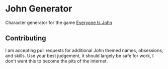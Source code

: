 # John Generator 
Character generator for the game [Everyone Is John](https://img.4plebs.org/boards/tg/image/1377/34/1377343288798.pdf)

## Contributing 
I am accepting pull requests for additional John themed names, obsessions, and skills.
Use your best judgement, it should largely be safe for work, I don't want this to become the pits of the internet. 